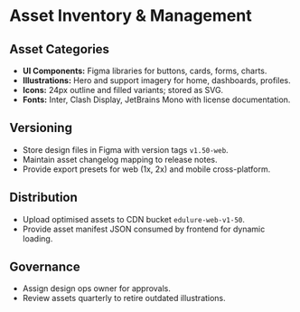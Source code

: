 # Asset Inventory & Management

## Asset Categories
- **UI Components:** Figma libraries for buttons, cards, forms, charts.
- **Illustrations:** Hero and support imagery for home, dashboards, profiles.
- **Icons:** 24px outline and filled variants; stored as SVG.
- **Fonts:** Inter, Clash Display, JetBrains Mono with license documentation.

## Versioning
- Store design files in Figma with version tags `v1.50-web`.
- Maintain asset changelog mapping to release notes.
- Provide export presets for web (1x, 2x) and mobile cross-platform.

## Distribution
- Upload optimised assets to CDN bucket `edulure-web-v1-50`.
- Provide asset manifest JSON consumed by frontend for dynamic loading.

## Governance
- Assign design ops owner for approvals.
- Review assets quarterly to retire outdated illustrations.
